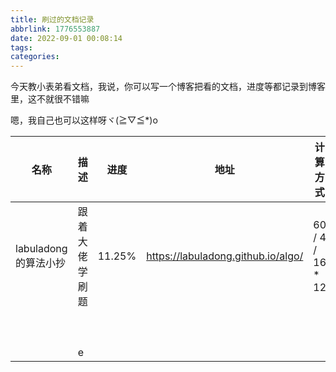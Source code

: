 ```yaml
---
title: 刷过的文档记录
abbrlink: 1776553887
date: 2022-09-01 00:08:14
tags:
categories:
---
```


今天教小表弟看文档，我说，你可以写一个博客把看的文档，进度等都记录到博客里，这不就很不错嘛

嗯，我自己也可以这样呀ヾ(≧▽≦*)o

<!-- more -->

| 名称               | 描述      | 进度     | 地址                                 | 计算方式             |
|------------------|---------|--------|------------------------------------|------------------|
| labuladong 的算法小抄 | 跟着大佬学刷题 | 11.25% | https://labuladong.github.io/algo/ | 60 / 4 / 16 * 12 |
|                  |         |        |                                    |                  |
|                  |         |        |                                    |                  |
|                  |         |        |                                    |                  |
|                  |         |        |                                    |                  |
|                  |         |        |                                    |                  |
|                  |         |        |                                    |                  |
|                  |         |        |                                    |                  |
|                  |         |        |                                    |                  |
|                  |         |        |                                    |                  |
|                  | e       |        |                                    |                  |
